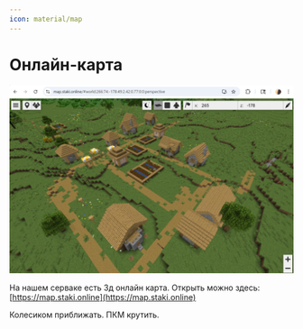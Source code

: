 ```yaml
---
icon: material/map
---
```

# Онлайн-карта

![map1.png](../assets/img/map1.png)

На нашем серваке есть 3д онлайн карта. Открыть можно здесь: [https://map.staki.online](https://map.staki.online)

Колесиком приближать. ПКМ крутить.